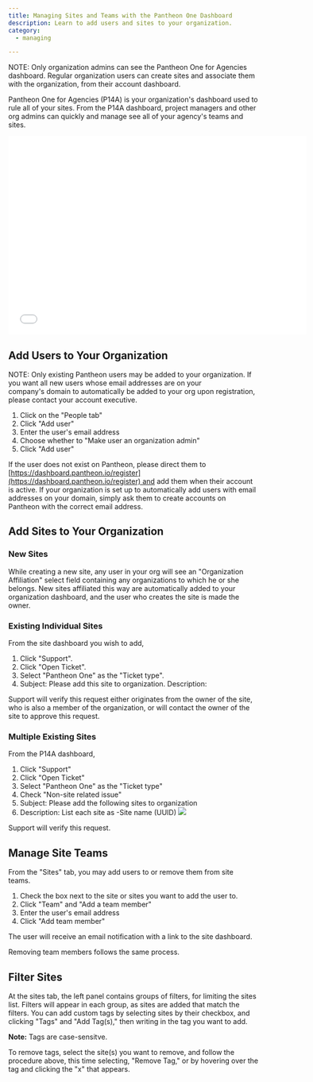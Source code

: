 ```yaml
---
title: Managing Sites and Teams with the Pantheon One Dashboard
description: Learn to add users and sites to your organization.
category:
  - managing

---
```


NOTE: Only organization admins can see the Pantheon One for Agencies dashboard. Regular organization users can create sites and associate them with the organization, from their account dashboard.


Pantheon One for Agencies (P14A) is your organization's dashboard used to rule all of your sites. From the P14A dashboard, project managers and other org admins can quickly and manage see all of your agency's teams and sites.
<iframe allowfullscreen="" frameborder="0" height="400" scrolling="no" src="//www.youtube.com/embed/2DTZxsBK9H0" width="600"></iframe>

## Add Users to Your Organization

NOTE: Only existing Pantheon users may be added to your organization. If you want all new users whose email addresses are on your company's domain to automatically be added to your org upon registration, please contact your account executive.

1. Click on the "People tab"
2. Click "Add user"
3. Enter the user's email address
4. Choose whether to "Make user an organization admin" 
5. Click "Add user"

If the user does not exist on Pantheon, please direct them to  [https://dashboard.pantheon.io/register](https://dashboard.pantheon.io/register) and add them when their account is active. If your organization is set up to automatically add users with email addresses on your domain, simply ask them to create accounts on Pantheon with the correct email address.

## Add Sites to Your Organization

### New Sites

While creating a new site, any user in your org will see an "Organization Affiliation" select field containing any organizations to which he or she belongs. New sites affiliated this way are automatically added to your organization dashboard, and the user who creates the site is made the owner. 

### Existing Individual Sites

From the site dashboard you wish to add,


1. Click "Support".
2. Click "Open Ticket".
3. Select "Pantheon One" as the "Ticket type".
4. Subject: Please add this site to <our company> organization.
  Description: 

  Support will verify this request either originates from the owner of the site, who is also a member of the organization, or will contact the owner of the site to approve this request.


### Multiple Existing Sites

From the P14A dashboard,


1. Click "Support"
2. Click "Open Ticket"
3. Select "Pantheon One" as the "Ticket type"
4. Check "Non-site related issue"
5. Subject: Please add the following sites to <our company> organization
6. Description: List each site as -Site name (UUID)
 ![](https://www.getpantheon.com/sites/default/files/docs/desk_images/309159)

Support will verify this request.



## Manage Site Teams

From the "Sites" tab, you may add users to or remove them from site teams. 


1. Check the box next to the site or sites you want to add the user to.
2. Click "Team" and "Add a team member"
3. Enter the user's email address
4. Click "Add team member"

The user will receive an email notification with a link to the site dashboard. 

Removing team members follows the same process. 



## Filter Sites

At the sites tab, the left panel contains groups of filters, for limiting the sites list. Filters will appear in each group, as sites are added that match the filters. You can add custom tags by selecting sites by their checkbox, and clicking "Tags" and "Add Tag(s)," then writing in the tag you want to add. 

**Note:** Tags are case-sensitve. 

To remove tags, select the site(s) you want to remove, and follow the procedure above, this time selecting, "Remove Tag," or by hovering over the tag and clicking the "x" that appears.

  
